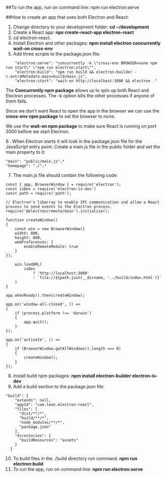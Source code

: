 ##To run the app, run on command line:
npm run electron:serve

##How to create an app that uses both Electron and React:

1. Change directory to your development folder: **cd ~/development**
2. Create a React app: **npx create-react-app electron-react**
3. cd electron-react.
4. Install Electron and other packages: **npm install electron concurrently wait-on cross-env**
5. Add three scripts to the package.json file:
```
    "electron:serve": "concurrently -k \"cross-env BROWSER=none npm run start\" \"npm run electron:start\"",
    "electron:build": "npm run build && electron-builder -c.extraMetadata.main=build/main.js",
    "electron:start": "wait-on http://localhost:3000 && electron ."
```
The **Concurrently npm package** allows us to spin up both React and Electron processes. The -k option kills the other processes if anyone of them fails.

Since we don't want React to open the app in the browser we can use the **cross-env npm package** to set the browser to none.

We use the **wait-on npm package** to make sure React is running on port 3000 before we start Electron.

6 . When Electron starts it will look in the package.json file for the JavaScript entry point. Create a main.js file in the public folder and set the main property to it:
```
"main": "public/main.js",*
"homepage": "./",*
```
7. The main.js file should contain the following code:

```
const { app, BrowserWindow } = require('electron');
const isDev = require('electron-is-dev')
const path = require('path');

// Electron's libarray to enable IPC communication snd allow a React process to send events to the Electron process. 
require('@electron/remote/main').initialize(); 

function createWindow() 
{
    const win = new BrowserWindow({
    width: 800,
    height: 600,
    webPreferences: {
        enableRemoteModule: true
    }
});

    win.loadURL(
        isDev
            ? 'http://localhost:3000'
            : `file://${path.join(__dirname, '../build/index.html')}`
    )
}

app.whenReady().then(createWindow);

app.on('window-all-closed', () =>
{
    if (process.platform !== 'darwin')
    {
        app.quit();
    }
});

app.on('activate', () =>
{
    if (BrowserWindow.getAllWindows().length === 0)
    {
        createWindow();
    }
});
```
8. Install build npm packages: **npm install electron-builder electron-is-dev**
9. Add a build section to the package.json file:
```
"build": {
    "extends": null,
    "appId": "com.leon.electron-react",
    "files": [
      "dist/**/*",
      "build/**/*",
      "node_modules/**/*",
      "package.json"
    ],
    "directories": {
      "buildResources": "assets"
    }
  }
```
10. To build files in the ./build directory run command: **npm run electron:build**
11. To run the app, run on command line: **npm run electron:serve**


 


